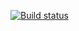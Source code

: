 [![Build status](https://ci.appveyor.com/api/projects/status/hdsu41x6hwoh4j5j?svg=true)](https://ci.appveyor.com/project/Artem18rus/ahj-dz7-working-http-frontend)

